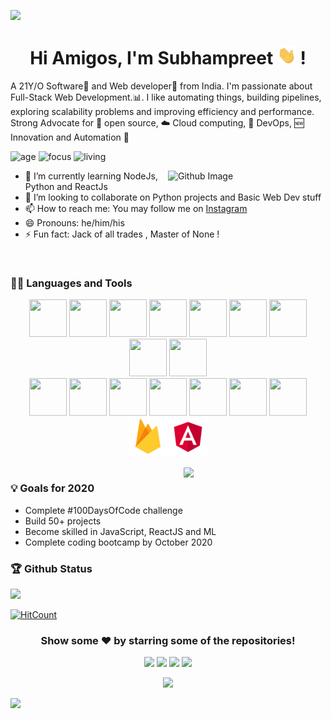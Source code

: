 ![](https://raw.githubusercontent.com/halfrost/halfrost/master/icons/header_.png)

<h1 align="center"> Hi Amigos, I'm Subhampreet <img src="https://raw.githubusercontent.com/ABSphreak/ABSphreak/master/gifs/Hi.gif" width="30px"> ! </h1>
  
A 21Y/O Software🌈 and Web developer🎯 from India. I'm passionate about Full-Stack Web Development.:bar_chart:. I like automating things, building pipelines, exploring scalability problems and improving efficiency and performance. Strong Advocate for 📜 open source, :cloud: Cloud computing, 🚀 DevOps, :new: Innovation and Automation :robot: 


![age](https://img.shields.io/badge/age-21-blue)
![focus](https://img.shields.io/badge/focus-FullStack-brightgreen)
![living](https://img.shields.io/badge/living-Bhubaneswar-3c9)

<img width="50%" align="right" alt="Github Image" src="https://raw.githubusercontent.com/onimur/.github/master/.resources/git-header.svg" />

- 🌱 I’m currently learning NodeJs, Python and ReactJs
- 👯 I’m looking to collaborate on Python projects and Basic Web Dev stuff
- 📫 How to reach me: You may follow me on [Instagram](https://www.instagram.com/_the.odist_) 
- 😄 Pronouns: he/him/his
- ⚡ Fun fact: Jack of all trades , Master of None ! 
<br />


### 👨‍💻 Languages and Tools

<div align="center">
  
<img src="https://raw.githubusercontent.com/Subhampreet/Anupreetadas/main/logos/c%2B%2B.jpg" height="60" width="60">
<img src="https://raw.githubusercontent.com/Subhampreet/Anupreetadas/main/logos/python.jpg" height="60" width="60">
<img src="https://github.com/Subhampreet/Anupreetadas/blob/main/logos/android.png?raw=true" height="60" width="60">
<img src="https://github.com/Subhampreet/Anupreetadas/blob/main/logos/html.png?raw=true" height="60" width="60">
<img src="https://github.com/Subhampreet/Anupreetadas/blob/main/logos/css.png?raw=true" height="60" width="60">
<img src="https://github.com/Subhampreet/Anupreetadas/blob/main/logos/ML.jpg?raw=true" height="60" width="60">
<img src="https://github.com/Subhampreet/Anupreetadas/blob/main/logos/JS.png?raw=true" height="60" width="60">
<img src="https://github.com/Subhampreet/Anupreetadas/blob/main/logos/django.jpg?raw=true" height="60" width="60">
<img src="https://github.com/Subhampreet/Anupreetadas/blob/main/logos/node.jpeg?raw=true" height="60" width="60">

<br>

<img src="https://github.com/Subhampreet/Anupreetadas/blob/main/logos/react.png?raw=true" height="60" width="60">
<img src="https://github.com/Subhampreet/Anupreetadas/blob/main/logos/php.png?raw=true" height="60" width="60">
<img src="https://github.com/Subhampreet/Anupreetadas/blob/main/logos/sql.png?raw=true" height="60" width="60">
<img src="https://github.com/Subhampreet/Anupreetadas/blob/main/logos/postgres.png?raw=true" height="60" width="60">
<img src="https://github.com/Subhampreet/Anupreetadas/blob/main/logos/git.png?raw=true" height="60" width="60">
<img src="https://github.com/Subhampreet/Anupreetadas/blob/main/logos/vs.png?raw=true" height="60" width="60">
<img src="https://github.com/Subhampreet/Anupreetadas/blob/main/logos/bootstrap.png" height="60" width="60">
<img height="60" src="https://raw.githubusercontent.com/github/explore/80688e429a7d4ef2fca1e82350fe8e3517d3494d/topics/firebase/firebase.png">
<img height="60" src="https://raw.githubusercontent.com/github/explore/80688e429a7d4ef2fca1e82350fe8e3517d3494d/topics/angular/angular.png">

</div>

<br >

<img src="https://user-images.githubusercontent.com/61475220/97093903-6d8aee80-166d-11eb-8799-13e119380d2b.jpg" width="45%" align=right>

### 💡 Goals for 2020

- Complete #100DaysOfCode challenge 
- Build 50+ projects 
- Become skilled in JavaScript, ReactJS and ML
- Complete coding bootcamp by October 2020

### 🏆 Github Status

<img  src="https://github-readme-stats.vercel.app/api?username=Subhampreet&show_icons=true&hide_border=true" >

[![HitCount](http://hits.dwyl.com/Subhampreet/Subhampreet.svg)](http://hits.dwyl.com/Subhampreet/Subhampreet)

<div align="center">


### Show some ❤️ by starring some of the repositories!


[<img src="https://img.shields.io/badge/linkedin-%230077B5.svg?&style=for-the-badge&logo=linkedin&logoColor=white">](https://www.linkedin.com/in/subhampreet-mohanty-534b9b1a9/)
[<img src="https://img.shields.io/badge/instagram-%23E4405F.svg?&style=for-the-badge&logo=instagram&logoColor=white">](https://www.instagram.com/_the.odist_/?hl=en)
[<img src="https://img.shields.io/badge/facebook-%231877F2.svg?&style=for-the-badge&logo=facebook&logoColor=white">](https://www.facebook.com/subhampreet.mohanty/)
[<img src="https://img.shields.io/badge/Portfolio-%23000000.svg?&style=for-the-badge">](https://subhampreet.netlify.app/)


<a href="https://dev.to/subhampreet"><img height="50" src="https://d2fltix0v2e0sb.cloudfront.net/dev-badge.svg"></a>

</div>


![](https://raw.githubusercontent.com/Subhampreet/Subhampreet/master/media/footer.png)




